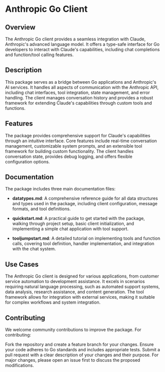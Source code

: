 # Anthropic Go Client

## Overview

The Anthropic Go client provides a seamless integration with Claude, Anthropic's advanced language model. It offers a type-safe interface for Go developers to interact with Claude's capabilities, including chat completions and function/tool calling features.

## Description

This package serves as a bridge between Go applications and Anthropic's AI services. It handles all aspects of communication with the Anthropic API, including chat interfaces, tool integration, state management, and error handling. The client manages conversation history and provides a robust framework for extending Claude's capabilities through custom tools and functions.

## Features

The package provides comprehensive support for Claude's capabilities through an intuitive interface. Core features include real-time conversation management, customizable system prompts, and an extensible tool framework for building custom functionality. The client handles conversation state, provides debug logging, and offers flexible configuration options.

## Documentation

The package includes three main documentation files:

- **datatypes.md**: A comprehensive reference guide for all data structures and types used in the package, including client configuration, message formats, and tool definitions.

- **quickstart.md**: A practical guide to get started with the package, walking through project setup, basic client initialization, and implementing a simple chat application with tool support.

- **tooljumpstart.md**: A detailed tutorial on implementing tools and function calls, covering tool definition, handler implementation, and integration with the chat system.

## Use Cases

The Anthropic Go client is designed for various applications, from customer service automation to development assistance. It excels in scenarios requiring natural language processing, such as automated support systems, data analysis, research assistance, and content generation. The tool framework allows for integration with external services, making it suitable for complex workflows and system integration.

## Contributing

We welcome community contributions to improve the package. For contributing:

Fork the repository and create a feature branch for your changes. Ensure your code adheres to Go standards and includes appropriate tests. Submit a pull request with a clear description of your changes and their purpose. For major changes, please open an issue first to discuss the proposed modifications.

